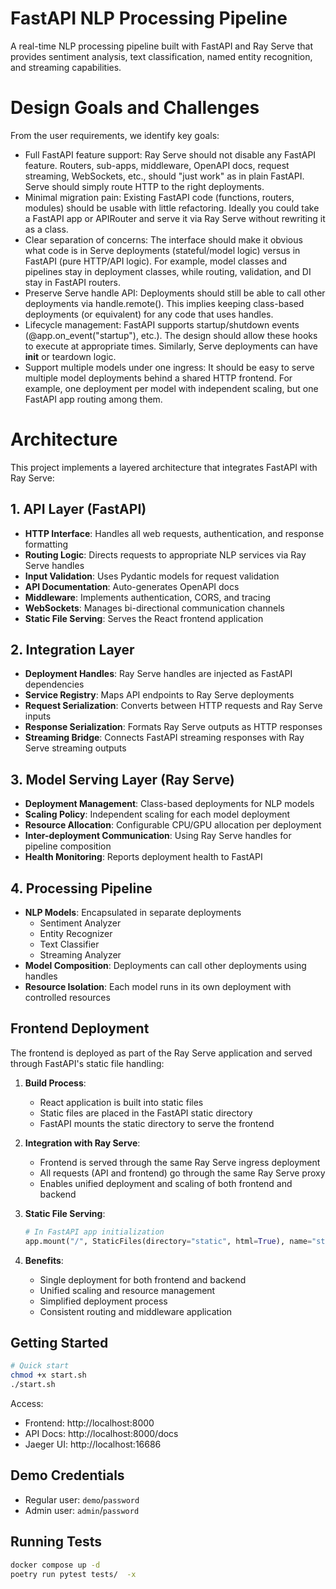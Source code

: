 # FastAPI NLP Processing Pipeline

A real-time NLP processing pipeline built with FastAPI and Ray Serve that provides sentiment analysis, text classification, named entity recognition, and streaming capabilities.

# Design Goals and Challenges
From the user requirements, we identify key goals:
- Full FastAPI feature support: Ray Serve should not disable any FastAPI feature. Routers, sub-apps, middleware, OpenAPI docs, request streaming, WebSockets, etc., should "just work" as in plain FastAPI. Serve should simply route HTTP to the right deployments.
- Minimal migration pain: Existing FastAPI code (functions, routers, modules) should be usable with little refactoring. Ideally you could take a FastAPI app or APIRouter and serve it via Ray Serve without rewriting it as a class.
- Clear separation of concerns: The interface should make it obvious what code is in Serve deployments (stateful/model logic) versus in FastAPI (pure HTTP/API logic). For example, model classes and pipelines stay in deployment classes, while routing, validation, and DI stay in FastAPI routers.
- Preserve Serve handle API: Deployments should still be able to call other deployments via handle.remote(). This implies keeping class-based deployments (or equivalent) for any code that uses handles.
- Lifecycle management: FastAPI supports startup/shutdown events (@app.on_event("startup"), etc.). The design should allow these hooks to execute at appropriate times. Similarly, Serve deployments can have __init__ or teardown logic.
- Support multiple models under one ingress: It should be easy to serve multiple model deployments behind a shared HTTP frontend. For example, one deployment per model with independent scaling, but one FastAPI app routing among them.

# Architecture

This project implements a layered architecture that integrates FastAPI with Ray Serve:

## 1. API Layer (FastAPI)
- **HTTP Interface**: Handles all web requests, authentication, and response formatting
- **Routing Logic**: Directs requests to appropriate NLP services via Ray Serve handles
- **Input Validation**: Uses Pydantic models for request validation
- **API Documentation**: Auto-generates OpenAPI docs
- **Middleware**: Implements authentication, CORS, and tracing
- **WebSockets**: Manages bi-directional communication channels
- **Static File Serving**: Serves the React frontend application

## 2. Integration Layer
- **Deployment Handles**: Ray Serve handles are injected as FastAPI dependencies
- **Service Registry**: Maps API endpoints to Ray Serve deployments
- **Request Serialization**: Converts between HTTP requests and Ray Serve inputs
- **Response Serialization**: Formats Ray Serve outputs as HTTP responses
- **Streaming Bridge**: Connects FastAPI streaming responses with Ray Serve streaming outputs

## 3. Model Serving Layer (Ray Serve)
- **Deployment Management**: Class-based deployments for NLP models
- **Scaling Policy**: Independent scaling for each model deployment
- **Resource Allocation**: Configurable CPU/GPU allocation per deployment
- **Inter-deployment Communication**: Using Ray Serve handles for pipeline composition
- **Health Monitoring**: Reports deployment health to FastAPI

## 4. Processing Pipeline
- **NLP Models**: Encapsulated in separate deployments
  - Sentiment Analyzer
  - Entity Recognizer
  - Text Classifier
  - Streaming Analyzer
- **Model Composition**: Deployments can call other deployments using handles
- **Resource Isolation**: Each model runs in its own deployment with controlled resources

## Frontend Deployment

The frontend is deployed as part of the Ray Serve application and served through FastAPI's static file handling:

1. **Build Process**:
   - React application is built into static files
   - Static files are placed in the FastAPI static directory
   - FastAPI mounts the static directory to serve the frontend

2. **Integration with Ray Serve**:
   - Frontend is served through the same Ray Serve ingress deployment
   - All requests (API and frontend) go through the same Ray Serve proxy
   - Enables unified deployment and scaling of both frontend and backend

3. **Static File Serving**:
   ```python
   # In FastAPI app initialization
   app.mount("/", StaticFiles(directory="static", html=True), name="static")
   ```

4. **Benefits**:
   - Single deployment for both frontend and backend
   - Unified scaling and resource management
   - Simplified deployment process
   - Consistent routing and middleware application

## Getting Started

```bash
# Quick start
chmod +x start.sh
./start.sh
```

Access:
- Frontend: http://localhost:8000
- API Docs: http://localhost:8000/docs
- Jaeger UI: http://localhost:16686

## Demo Credentials
- Regular user: `demo`/`password`
- Admin user: `admin`/`password` 

## Running Tests

```bash
docker compose up -d
poetry run pytest tests/  -x
```
